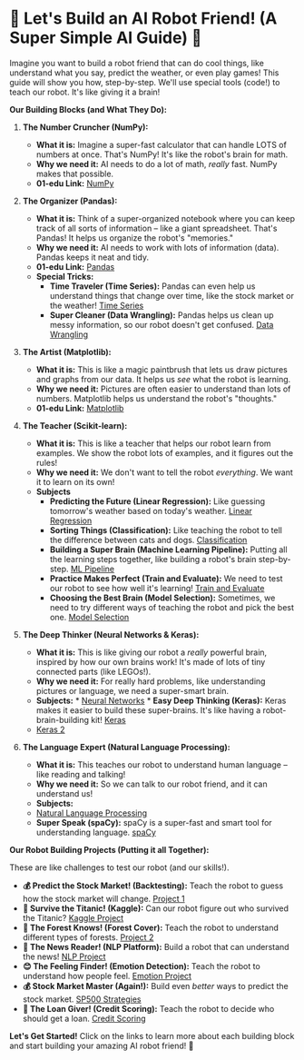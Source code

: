 # 🤖 Let's Build an AI Robot Friend! (A Super Simple AI Guide) 🤖

Imagine you want to build a robot friend that can do cool things, like understand what you say, predict the weather, or even play games! This guide will show you how, step-by-step. We'll use special tools (code!) to teach our robot. It's like giving it a brain!

**Our Building Blocks (and What They Do):**

1.  **The Number Cruncher (NumPy):**
    *   **What it is:** Imagine a super-fast calculator that can handle LOTS of numbers at once. That's NumPy! It's like the robot's brain for math.
    *   **Why we need it:**  AI needs to do a lot of math, *really* fast. NumPy makes that possible.
    *   **01-edu Link:** [NumPy](https://github.com/01-edu/Branch-AI/tree/master/subjects/ai/numpy)

2.  **The Organizer (Pandas):**
    *   **What it is:**  Think of a super-organized notebook where you can keep track of all sorts of information – like a giant spreadsheet. That's Pandas! It helps us organize the robot's "memories."
    *   **Why we need it:**  AI needs to work with lots of information (data). Pandas keeps it neat and tidy.
    *   **01-edu Link:** [Pandas](https://github.com/01-edu/Branch-AI/tree/master/subjects/ai/pandas)
    *   **Special Tricks:**
        *   **Time Traveler (Time Series):**  Pandas can even help us understand things that change over time, like the stock market or the weather! [Time Series](https://github.com/01-edu/Branch-AI/tree/master/subjects/ai/time-series-with-pandas)
        *   **Super Cleaner (Data Wrangling):** Pandas helps us clean up messy information, so our robot doesn't get confused. [Data Wrangling](https://github.com/01-edu/Branch-AI/tree/master/subjects/ai/data-wrangling-with-pandas)

3.  **The Artist (Matplotlib):**
    *   **What it is:** This is like a magic paintbrush that lets us draw pictures and graphs from our data. It helps us *see* what the robot is learning.
    *   **Why we need it:**  Pictures are often easier to understand than lots of numbers. Matplotlib helps us understand the robot's "thoughts."
    *   **01-edu Link:** [Matplotlib](https://github.com/01-edu/Branch-AI/tree/master/subjects/ai/visualizations)

4.  **The Teacher (Scikit-learn):**
    *   **What it is:** This is like a teacher that helps our robot learn from examples.  We show the robot lots of examples, and it figures out the rules!
    *   **Why we need it:**  We don't want to tell the robot *everything*. We want it to learn on its own!
    * **Subjects**
        *   **Predicting the Future (Linear Regression):**  Like guessing tomorrow's weather based on today's weather. [Linear Regression](https://github.com/01-edu/Branch-AI/tree/master/subjects/ai/linear-regression-with-scikit-learn)
        *   **Sorting Things (Classification):** Like teaching the robot to tell the difference between cats and dogs. [Classification](https://github.com/01-edu/Branch-AI/tree/master/subjects/ai/classification-with-scikit-learn%20)
        *   **Building a Super Brain (Machine Learning Pipeline):**  Putting all the learning steps together, like building a robot's brain step-by-step. [ML Pipeline](https://github.com/01-edu/Branch-AI/tree/master/subjects/ai/machine-learning-pipeline)
        *   **Practice Makes Perfect (Train and Evaluate):**  We need to test our robot to see how well it's learning! [Train and Evaluate](https://github.com/01-edu/Branch-AI/tree/master/subjects/ai/train-and-evalute-machine-learning-models)
        *   **Choosing the Best Brain (Model Selection):**  Sometimes, we need to try different ways of teaching the robot and pick the best one. [Model Selection](https://github.com/01-edu/Branch-AI/tree/master/subjects/ai/model-selection-methodology)

5.  **The Deep Thinker (Neural Networks & Keras):**
    *   **What it is:**  This is like giving our robot a *really* powerful brain, inspired by how our own brains work! It's made of lots of tiny connected parts (like LEGOs!).
    *   **Why we need it:**  For really hard problems, like understanding pictures or language, we need a super-smart brain.
     *   **Subjects:**
        * [Neural Networks](https://github.com/01-edu/Branch-AI/tree/master/subjects/ai/neural-networks)
        *   **Easy Deep Thinking (Keras):**  Keras makes it easier to build these super-brains. It's like having a robot-brain-building kit! [Keras](https://github.com/01-edu/Branch-AI/tree/master/subjects/ai/keras)
       *  [Keras 2](https://github.com/01-edu/Branch-AI/tree/master/subjects/ai/keras-2)

6.  **The Language Expert (Natural Language Processing):**
    *   **What it is:**  This teaches our robot to understand human language – like reading and talking!
    *   **Why we need it:**  So we can talk to our robot friend, and it can understand us!
    *   **Subjects:**
       *  [Natural Language Processing](https://github.com/01-edu/Branch-AI/tree/master/subjects/ai/natural-language-processing)
       * **Super Speak (spaCy):** spaCy is a super-fast and smart tool for understanding language. [spaCy](https://github.com/01-edu/Branch-AI/tree/master/subjects/ai/natural-language-processing-with-spacy)

**Our Robot Building Projects (Putting it all Together):**

These are like challenges to test our robot (and our skills!).

*   **💰 Predict the Stock Market! (Backtesting):** Teach the robot to guess how the stock market will change. [Project 1](https://github.com/01-edu/Branch-AI/tree/master/subjects/ai/backtesting-on-the-sp500)
*   **🚢 Survive the Titanic! (Kaggle):**  Can our robot figure out who survived the Titanic? [Kaggle Project](https://github.com/01-edu/Branch-AI/tree/master/projects/project1)
*   **🌲 The Forest Knows! (Forest Cover):**  Teach the robot to understand different types of forests. [Project 2](https://github.com/01-edu/Branch-AI/tree/master/subjects/ai/forest-cover-type-prediction)
*   **📰 The News Reader! (NLP Platform):**  Build a robot that can understand the news! [NLP Project](https://github.com/01-edu/Branch-AI/tree/master/subjects/ai/nlp-scraper)
*   **😊 The Feeling Finder! (Emotion Detection):** Teach the robot to understand how people feel. [Emotion Project](https://github.com/01-edu/Branch-AI/tree/master/subjects/ai/emotions-detector)
*   **💰 Stock Market Master (Again!):**  Build even *better* ways to predict the stock market. [SP500 Strategies](https://github.com/01-edu/Branch-AI/tree/master/subjects/ai/sp500-strategies)
*   **🏦 The Loan Giver! (Credit Scoring):**  Teach the robot to decide who should get a loan. [Credit Scoring](https://github.com/01-edu/Branch-AI/tree/master/subjects/ai/credit-scoring)

**Let's Get Started!** Click on the links to learn more about each building block and start building your amazing AI robot friend! 🚀

